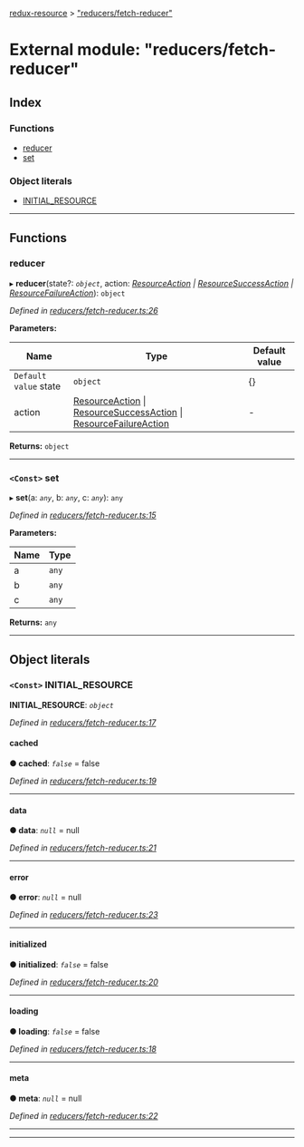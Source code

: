 [redux-resource](../README.md) > ["reducers/fetch-reducer"](../modules/_reducers_fetch_reducer_.md)

# External module: "reducers/fetch-reducer"

## Index

### Functions

* [reducer](_reducers_fetch_reducer_.md#reducer)
* [set](_reducers_fetch_reducer_.md#set)

### Object literals

* [INITIAL_RESOURCE](_reducers_fetch_reducer_.md#initial_resource)

---

## Functions

<a id="reducer"></a>

###  reducer

▸ **reducer**(state?: *`object`*, action: *[ResourceAction](../interfaces/_actions_types_.resourceaction.md) \| [ResourceSuccessAction](../interfaces/_actions_types_.resourcesuccessaction.md) \| [ResourceFailureAction](../interfaces/_actions_types_.resourcefailureaction.md)*): `object`

*Defined in [reducers/fetch-reducer.ts:26](https://github.com/rcelha/redux-resource/blob/1562510/src/reducers/fetch-reducer.ts#L26)*

**Parameters:**

| Name | Type | Default value |
| ------ | ------ | ------ |
| `Default value` state | `object` |  {} |
| action | [ResourceAction](../interfaces/_actions_types_.resourceaction.md) \| [ResourceSuccessAction](../interfaces/_actions_types_.resourcesuccessaction.md) \| [ResourceFailureAction](../interfaces/_actions_types_.resourcefailureaction.md) | - |

**Returns:** `object`

___
<a id="set"></a>

### `<Const>` set

▸ **set**(a: *`any`*, b: *`any`*, c: *`any`*): `any`

*Defined in [reducers/fetch-reducer.ts:15](https://github.com/rcelha/redux-resource/blob/1562510/src/reducers/fetch-reducer.ts#L15)*

**Parameters:**

| Name | Type |
| ------ | ------ |
| a | `any` |
| b | `any` |
| c | `any` |

**Returns:** `any`

___

## Object literals

<a id="initial_resource"></a>

### `<Const>` INITIAL_RESOURCE

**INITIAL_RESOURCE**: *`object`*

*Defined in [reducers/fetch-reducer.ts:17](https://github.com/rcelha/redux-resource/blob/1562510/src/reducers/fetch-reducer.ts#L17)*

<a id="initial_resource.cached"></a>

####  cached

**● cached**: *`false`* = false

*Defined in [reducers/fetch-reducer.ts:19](https://github.com/rcelha/redux-resource/blob/1562510/src/reducers/fetch-reducer.ts#L19)*

___
<a id="initial_resource.data"></a>

####  data

**● data**: *`null`* =  null

*Defined in [reducers/fetch-reducer.ts:21](https://github.com/rcelha/redux-resource/blob/1562510/src/reducers/fetch-reducer.ts#L21)*

___
<a id="initial_resource.error"></a>

####  error

**● error**: *`null`* =  null

*Defined in [reducers/fetch-reducer.ts:23](https://github.com/rcelha/redux-resource/blob/1562510/src/reducers/fetch-reducer.ts#L23)*

___
<a id="initial_resource.initialized"></a>

####  initialized

**● initialized**: *`false`* = false

*Defined in [reducers/fetch-reducer.ts:20](https://github.com/rcelha/redux-resource/blob/1562510/src/reducers/fetch-reducer.ts#L20)*

___
<a id="initial_resource.loading"></a>

####  loading

**● loading**: *`false`* = false

*Defined in [reducers/fetch-reducer.ts:18](https://github.com/rcelha/redux-resource/blob/1562510/src/reducers/fetch-reducer.ts#L18)*

___
<a id="initial_resource.meta"></a>

####  meta

**● meta**: *`null`* =  null

*Defined in [reducers/fetch-reducer.ts:22](https://github.com/rcelha/redux-resource/blob/1562510/src/reducers/fetch-reducer.ts#L22)*

___

___

